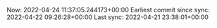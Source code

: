 Now: 2022-04-24 11:37:05.244173+00:00 Earliest commit since sync: 2022-04-22 09:26:28+00:00 Last sync: 2022-04-21 23:38:01+00:00
